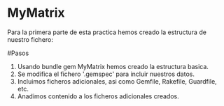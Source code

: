 # MyMatrix

Para la primera parte de esta practica hemos creado la estructura de nuestro fichero:

#Pasos

1. Usando bundle gem MyMatrix hemos creado la estructura basica.
2. Se modifica el fichero '.gemspec' para incluir nuestros datos.
3. Incluimos ficheros adicionales, asi como Gemfile, Rakefile, Guardfile, etc.
4. Anadimos contenido a los ficheros adicionales creados.
